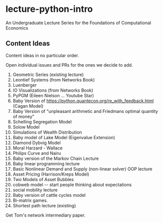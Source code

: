 # lecture-python-intro
An Undergraduate Lecture Series for the Foundations of Computational Economics

## Content Ideas 

Content ideas in no particular order.

Open individual issues and PRs for the ones we decide to add.

  1. Geometric Series (existing lecture)
  2. Leontief Systems (from Networks Book)
  3. Luenberger
  4. IO Visualizations (from Networks Book)
  5. PyPGM (Eileen Nielson ... Youtube Star)
  6. Baby Version of https://python.quantecon.org/re_with_feedback.html (Cagan Model)
  7. Baby Version of "unpleasant arithmetic and Friedmans optimal quantity of money"
  8. Schelling Segregation Model
  9. Solow Model
  10. Simulations of Wealth Distribution
  11. Baby model of Lake Model (Eigenvalue Extension)
  12. Diamond Dybvig Model
  13. Moral Harzard - Wallace
  14. Philips Curve and Nairu
  15. Baby version of the Markov Chain Lecture
  16. Baby linear programming lecture
  17. Basic Nonlinear Demand and Supply (non-linear solver) OOP lecture
  18. Asset Pricing (Harrison/Kreps Model)
  19. Two Models of Asset Bubbles
  20. cobweb model -- start people thinking about expectations
  21. social mobility lecture
  22. Baby version of cattle cycles model
  23. Bi-matrix games.
  24. Shortest path lecture (existing)

Get Tom's network intermediary paper.
